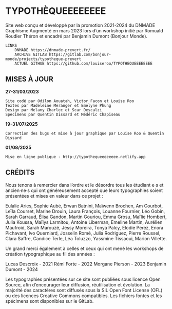 # TYPOTHÈQUEEEEEEEE

Site web conçu et développé par la promotion 2021-2024 du DNMADE Graphisme Augmenté en mars 2023 lors d’un workshop initié par Romuald Roudier Théron et encadré par Benjamin Dumont (Bonjour Monde).

	LINKS
		DNMADE https://dnmade-prevert.fr/
		ARCHIVE GITLAB https://gitlab.com/bonjour-monde/projects/typotheque-prevert
		ACTUEL GITHUB https://github.com/louiseroo/TYPOTHEQUEEEEEEEE
		


## MISES À JOUR

**27-31/03/2023**

	Site codé par Odilon Aouatah, Victor Facon et Louise Roo
	Textes par Madeleine Meranger et Emelyne Phung
    Design par Melany Charlec et Scar Descalzi
    Specimens par Quentin Dissard et Médéric Chapiseau


**19-31/07/2025**

	Correction des bugs et mise à jour graphique par Louise Roo & Quentin Dissard


**01/08/2025** 

	Mise en ligne publique - http://typothequeeeeeeee.netlify.app


## CRÉDITS

Nous tenons à remercier dans l’ordre et le désordre tous les étudiant·e·s et ancien·ne·s qui ont généreusement accepté que leurs typographies soient présentées et mises en valeur dans ce projet :

Eulalie Aries, Sophie Aubé, Erwan Batnini, Maïwenn Brochen, Am Courbot, Leïla Courset, Marine Drouin, Laura François, Louanne Fournier, Léo Gobin, Sarah Garraud, Élisa Gandon, Martin Gouriou, Emma Grosu, Maïlie Hombert, Julia Koussa, Maïlys Larmitou, Antoine Liberman, Emeline Martin, Aurélien Maufroid, Sarah Marouzé, Jessy Moreira, Tonya Palcy, Elodie Perez, Enora Pichavant, Ivo Querniard, Josselin Romé, Julia Rodriguez, Pierre Roussel, Clara Saffre, Candice Terle, Léa Toluzzo, Yassmine Tissaoui, Marion Villette.

Un grand merci également à celles et ceux qui ont mené les workshops de création typographique au fil des années :

Lucas Descroix - 2021
Rémi Forte - 2022
Morgane Pierson - 2023
Benjamin Dumont - 2024

Les typographies présentées sur ce site sont publiées sous licence Open Source, afin d’encourager leur diffusion, réutilisation et évolution. La majorité des caractères sont diffusés sous la SIL Open Font License (OFL) ou des licences Creative Commons compatibles. Les fichiers fontes et les spécimens sont disponibles sur le GitLab.